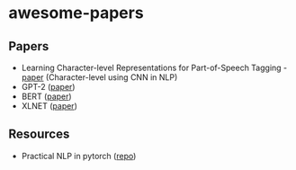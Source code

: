 # awesome-papers

## Papers
* Learning Character-level Representations for Part-of-Speech Tagging - [paper](https://docs.google.com/viewer?url=http%3A%2F%2Fproceedings.mlr.press%2Fv32%2Fsantos14.pdf) (Character-level using CNN in NLP)
* GPT-2 ([paper](http://tiny.cc/wvsl8y))
* BERT ([paper](https://arxiv.org/pdf/1810.04805.pdf))
* XLNET ([paper](https://arxiv.org/pdf/1906.08237.pdf))

## Resources
* Practical NLP in pytorch ([repo](https://github.com/keitakurita/Practical_NLP_in_PyTorch))
